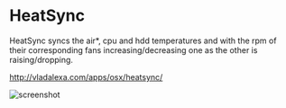 # HeatSync
HeatSync syncs the air*, cpu and hdd temperatures and with the rpm of their corresponding fans increasing/decreasing one as the other is raising/dropping.

http://vladalexa.com/apps/osx/heatsync/

![screenshot](http://vladalexa.com/apps/osx/heatsync/images/heatsync.png)
